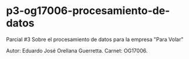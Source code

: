 # p3-og17006-procesamiento-de-datos
Parcial #3 Sobre el procesamiento de datos para la empresa "Para Volar"

Autor: Eduardo José Orellana Guerretta.
Carnet: OG17006.

